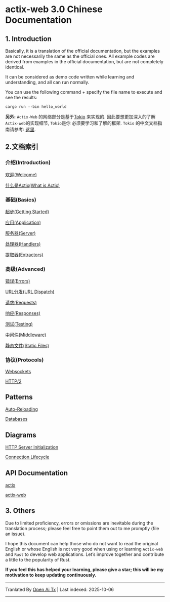 # actix-web 3.0 Chinese Documentation

## 1. Introduction
Basically, it is a translation of the official documentation, but the examples are not necessarily the same as the official ones. All example codes are derived from examples in the official documentation, but are not completely identical.

It can be considered as demo code written while learning and understanding, and all can run normally.

You can use the following command + specify the file name to execute and see the results:

```shell script
cargo run --bin hello_world
```

**另外:** `Actix-Web` 的网络部分是基于[Tokio](https://tokio.rs/tokio/tutorial) 来实现的. 因此要想更加深入的了解`Actix-web`的实现细节, `Tokio`是你
必须要学习和了解的框架. `Tokio` 的中文文档指南请参考: [这里](https://github.com/dslchd/tokio-cn-doc).

## 2.文档索引
### 介绍(Introduction)
[欢迎(Welcome)](https://raw.githubusercontent.com/dslchd/actix-web3-CN-doc/master/doc/WelcomeToActix.md)

[什么是Actix(What is Actix)](https://raw.githubusercontent.com/dslchd/actix-web3-CN-doc/master/doc/WhatIsActix.md)
### 基础(Basics)
[起步(Getting Started)](https://raw.githubusercontent.com/dslchd/actix-web3-CN-doc/master/doc/GettingStarted.md)

[应用(Application)](https://raw.githubusercontent.com/dslchd/actix-web3-CN-doc/master/doc/Application.md)

[服务器(Server)](https://raw.githubusercontent.com/dslchd/actix-web3-CN-doc/master/doc/Server.md)

[处理器(Handlers)](https://raw.githubusercontent.com/dslchd/actix-web3-CN-doc/master/doc/Handlers.md)

[提取器(Extractors)](https://raw.githubusercontent.com/dslchd/actix-web3-CN-doc/master/doc/Extractors.md)

### 高级(Advanced)
[错误(Errors)](https://raw.githubusercontent.com/dslchd/actix-web3-CN-doc/master/doc/Errors.md)

[URL分发(URL Dispatch)](https://raw.githubusercontent.com/dslchd/actix-web3-CN-doc/master/doc/URLDispatch.md)

[请求(Requests)](https://raw.githubusercontent.com/dslchd/actix-web3-CN-doc/master/doc/Requests.md)

[响应(Responses)](https://raw.githubusercontent.com/dslchd/actix-web3-CN-doc/master/doc/Responses.md)

[测试(Testing)](https://raw.githubusercontent.com/dslchd/actix-web3-CN-doc/master/doc/Testing.md)

[中间件(Middleware)](https://raw.githubusercontent.com/dslchd/actix-web3-CN-doc/master/doc/Middleware.md)

[静态文件(Static Files)](https://raw.githubusercontent.com/dslchd/actix-web3-CN-doc/master/doc/StaticFiles.md)

### 协议(Protocols)
[Websockets](https://raw.githubusercontent.com/dslchd/actix-web3-CN-doc/master/doc/Webscokets.md)

[HTTP/2](https://raw.githubusercontent.com/dslchd/actix-web3-CN-doc/master/doc/HTTP2.md)

## Patterns
[Auto-Reloading](https://raw.githubusercontent.com/dslchd/actix-web3-CN-doc/master/doc/AutoReloading.md)

[Databases](https://raw.githubusercontent.com/dslchd/actix-web3-CN-doc/master/doc/Databases.md)

## Diagrams
[HTTP Server Initialization](https://raw.githubusercontent.com/dslchd/actix-web3-CN-doc/master/doc/HTTPServerInitialization.md)

[Connection Lifecycle](https://raw.githubusercontent.com/dslchd/actix-web3-CN-doc/master/doc/ConnectionLifecycle.md)

## API Documentation
[actix](https://docs.rs/actix)

[actix-web](https://docs.rs/actix-web/)

## 3. Others
Due to limited proficiency, errors or omissions are inevitable during the translation process; please feel free to point them out to me promptly (file an issue).

I hope this document can help those who do not want to read the original English or whose English is not very good when using or learning `Actix-web` and `Rust` to develop web applications.
Let’s improve together and contribute a little to the popularity of Rust.

**If you feel this has helped your learning, please give a star; this will be my motivation to keep updating continuously.**

---

Tranlated By [Open Ai Tx](https://github.com/OpenAiTx/OpenAiTx) | Last indexed: 2025-10-06

---